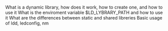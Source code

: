 What is a dynamic library, how does it work, how to create one, and how to use it
What is the enviroment variable $LD_LYBRARY_PATH and how to use it
What are the differences between static and shared libreries
Basic usage of ldd, ledconfig, nm
